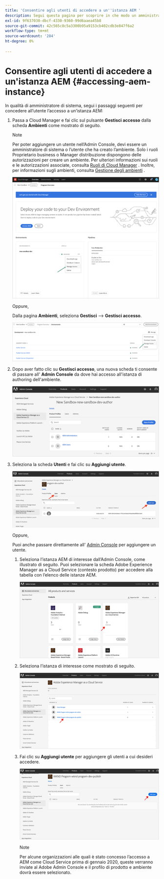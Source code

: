 ```yaml
---
title: 'Consentire agli utenti di accedere a un''istanza AEM '
description: Segui questa pagina per scoprire in che modo un amministratore di sistema concede l’accesso utente a un’istanza AEM
exl-id: 9f637030-dbcf-4330-9360-99d6aaea45b8
source-git-commit: 42c565c8c5a3300b95a9153cb402cdb3e847f6a2
workflow-type: tm+mt
source-wordcount: '284'
ht-degree: 0%

---
```


# Consentire agli utenti di accedere a un&#39;istanza AEM {#accessing-aem-instance}

In qualità di amministratore di sistema, segui i passaggi seguenti per concedere all’utente l’accesso a un’istanza AEM:

1. Passa a Cloud Manager e fai clic sul pulsante **Gestisci accesso** dalla scheda **Ambienti** come mostrato di seguito.

   >[!NOTE]
   >Per poter aggiungere un utente nell’Admin Console, devi essere un amministratore di sistema o l’utente che ha creato l’ambiente. Solo i ruoli Proprietario business o Manager distribuzione dispongono delle autorizzazioni per creare un ambiente. Per ulteriori informazioni sui ruoli e le autorizzazioni associate, consulta [Ruoli di Cloud Manager](/help/onboarding/what-is-required/user-roles-permissions.md) . Inoltre, per informazioni sugli ambienti, consulta [Gestione degli ambienti](/help/implementing/cloud-manager/manage-environments.md) .

   ![](/help/implementing/cloud-manager/getting-access-to-aem-in-cloud/assets/sys-admin6.png)

   Oppure,

   Dalla pagina **Ambienti**, seleziona **Gestisci** —> **Gestisci accesso**.

   ![](/help/implementing/cloud-manager/getting-access-to-aem-in-cloud/assets/sys-admin4.png)


1. Dopo aver fatto clic su **Gestisci accesso**, una nuova scheda ti consente di passare all&#39; **Admin Console** da dove hai accesso all&#39;istanza di authoring dell&#39;ambiente.

   ![](/help/implementing/cloud-manager/getting-access-to-aem-in-cloud/assets/sys-admin-2.png)

1. Seleziona la scheda **Utenti** e fai clic su **Aggiungi utente**.

   ![](/help/onboarding/what-is-required/assets/admin-console-5.png)



   Oppure,

   Puoi anche passare direttamente all&#39; [Admin Console](https://adminconsole.adobe.com) per aggiungere un utente.

   1. Seleziona l’istanza AEM di interesse dall’Admin Console, come illustrato di seguito. Puoi selezionare la scheda Adobe Experience Manager as a Cloud Service (contesto prodotto) per accedere alla tabella con l’elenco delle istanze AEM.

      ![](/help/onboarding/what-is-required/assets/admin-console-6.png)

   1. Seleziona l’istanza di interesse come mostrato di seguito.

      ![](/help/onboarding/what-is-required/assets/admin-console-7.png)


   1. Fai clic su **Aggiungi utente** per aggiungere gli utenti a cui desideri accedere.

      ![](/help/onboarding/what-is-required/assets/admin-console-8.png)

      >[!NOTE]
      >Per alcune organizzazioni alle quali è stato concesso l’accesso a AEM come Cloud Service prima di gennaio 2020, queste verranno inviate al Adobe Admin Console e il profilo di prodotto e ambiente dovrà essere selezionato.
